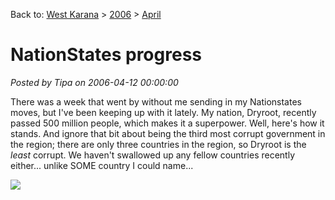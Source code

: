 Back to: [West Karana](/posts/westkarana.md) > [2006](/posts/2006/westkarana.md) > [April](./westkarana.md)
# NationStates progress

*Posted by Tipa on 2006-04-12 00:00:00*

There was a week that went by without me sending in my Nationstates moves, but I've been keeping up with it lately. My nation, Dryroot, recently passed 500 million people, which makes it a superpower. Well, here's how it stands. And ignore that bit about being the third most corrupt government in the region; there are only three countries in the region, so Dryroot is the *least* corrupt. We haven't swallowed up any fellow countries recently either... unlike SOME country I could name...

![](../../../images/dryroot.png)

